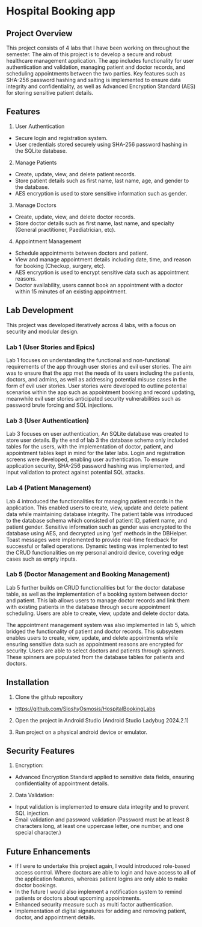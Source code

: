 # Hospital Booking app
## Project Overview

This project consists of 4 labs that I have been working on throughout the semester. The aim of this project is to develop a secure and robust healthcare management application. 
The app includes functionality for user authentication and validation, managing patient and doctor records, and scheduling appointments between the two parties.
Key features such as SHA-256 password hashing and salting is implemented to ensure data integrity and confidentiality, as well as Advanced Encryption Standard (AES) for storing sensitive patient details.

## Features

1. User Authentication
+ Secure login and registration system.
+ User credentials stored securely using SHA-256 password hashing in the SQLite database.

2. Manage Patients
+ Create, update, view, and delete patient records.
+ Store patient details such as first name, last name, age, and gender to the database.
+ AES encryption is used to store sensitive information such as gender.

3. Manage Doctors
+ Create, update, view, and delete doctor records.
+ Store doctor details such as first name, last name, and specialty (General practitioner, Paediatrician, etc).

4. Appointment Management
+ Schedule appointments between doctors and patient.
+ View and manage appointment details including date, time, and reason for booking (Checkup, surgery, etc).
+ AES encryption is used to encrypt sensitive data such as appointment reasons.
+ Doctor availability, users cannot book an appointment with a doctor within 15 minutes of an existing appointment.

## Lab Development

This project was developed iteratively across 4 labs, with a focus on security and modular design.

### Lab 1 (User Stories and Epics)

Lab 1 focuses on understanding the functional and non-functional requirements of the app through user stories and evil user stories.
The aim was to ensure that the app met the needs of its users including the patients, doctors, and admins, as well as addressing potential misuse cases in the form of evil user stories.
User stories were developed to outline potential scenarios within the app such as appointment booking and record updating, meanwhile evil user stories anticipated security vulnerabilities such as password brute forcing and SQL injections.

### Lab 3 (User Authentication)

Lab 3 focuses on user authentication, An SQLite database was created to store user details. By the end of lab 3 the database schema only included tables for the users, with the implementation of doctor, patient, and appointment tables kept in mind for the later labs.
Login and registration screens were developed, enabling user authentication. To ensure application security, SHA-256 password hashing was implemented, and input validation to protect against potential SQL attacks.

### Lab 4 (Patient Management)

Lab 4 introduced the functionalities for managing patient records in the application. This enabled users to create, view, update and delete patient data while maintaining database integrity.
The patient table was introduced to the database schema which consisted of patient ID, patient name, and patient gender. Sensitive information such as gender was encrypted to the database using AES, and decrypted using 'get' methods in the DBHelper.
Toast messages were implemented to provide real-time feedback for successful or failed operations. Dynamic testing was implemented to test the CRUD functionalities on my personal android device, covering edge cases such as empty inputs.

### Lab 5 (Doctor Management and Booking Management)

Lab 5 further builds on CRUD functionalities but for the doctor database table, as well as the implementation of a booking system between doctor and patient. This lab allows users to manage doctor records and link them with existing patients in the database through secure appointment scheduling.
Users are able to create, view, update and delete doctor data. 

The appointment management system was also implemented in lab 5, which bridged the functionality of patient and doctor records. This subsystem enables users to create, view, update, and delete appointments while ensuring sensitive data such as appointment reasons are encrypted for security.
Users are able to select doctors and patients through spinners. These spinners are populated from the database tables for patients and doctors.


## Installation

1. Clone the github repository
+ https://github.com/SloshyOsmosis/HospitalBookingLabs

2. Open the project in Android Studio (Android Studio Ladybug 2024.2.1)

3. Run project on a physical android device or emulator.

## Security Features

1. Encryption:
+ Advanced Encryption Standard applied to sensitive data fields, ensuring confidentiality of appointment details.

2. Data Validation:
+ Input validation is implemented to ensure data integrity and to prevent SQL injection.
+ Email validation and password validation (Password must be at least 8 characters long, at least one uppercase letter, one number, and one special character.)

## Future Enhancements

+ If I were to undertake this project again, I would introduced role-based access control. Where doctors are able to login and have access to all of the application features, whereas patient logins are only able to make doctor bookings.
+ In the future I would also implement a notification system to remind patients or doctors about upcoming appointments. 
+ Enhanced security measure such as multi factor authentication.
+ Implementation of digital signatures for adding and removing patient, doctor, and appointment details.
